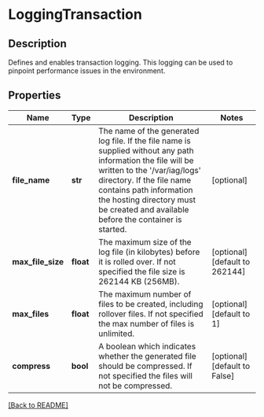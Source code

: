 # LoggingTransaction

## Description

Defines and enables transaction logging. This logging can be used to pinpoint performance issues in the environment. 

## Properties

Name | Type | Description | Notes
------------ | ------------- | ------------- | -------------
**file\_name** | **str** | The name of the generated log file.  If the file name is supplied  without any path information the file will be written to the  &#39;/var/iag/logs&#39; directory.  If the file name contains path  information the hosting directory must be created and available  before the container is started.  | [optional] 
**max\_file\_size** | **float** | The maximum size of the log file (in kilobytes) before it is rolled over. If not specified the file size is 262144 KB (256MB).  | [optional] [default to 262144]
**max\_files** | **float** | The maximum number of files to be created, including rollover files. If not specified the max number of files is unlimited.  | [optional] [default to 1]
**compress** | **bool** | A boolean which indicates whether the generated file should be compressed. If not specified the files will not be compressed.  | [optional] [default to False]

[[Back to README]](../README.md)



